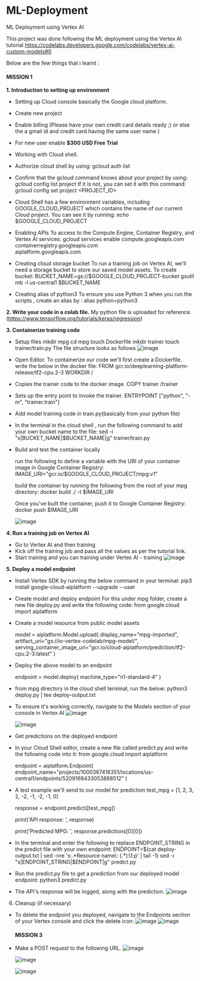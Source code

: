 # ML-Deployment
ML Deployment using Vertex AI


This project was done following the ML deployment using the Vertex AI tutorial https://codelabs.developers.google.com/codelabs/vertex-ai-custom-models#0

Below are the few things that i learnt :
#### MISSION 1

**1. Introduction to setting up environment**

- Setting up Cloud console basically the Google cloud platform. 
- Create new project
- Enable billing (Please have your own credit card details ready ;) or else the a gmail id and credit card having the same user name )
- For new user enable **$300 USD Free Trial** 

- Working with Cloud shell.
- Authorize cloud shell by using:
  gcloud auth list
- Confirm that the gcloud command knows about your project by using:
  gcloud config list project
  If it is not, you can set it with this command:
  gcloud config set project <PROJECT_ID>
- Cloud Shell has a few environment variables, including GOOGLE_CLOUD_PROJECT which contains the name of our current Cloud project. You can see it by running:
  echo $GOOGLE_CLOUD_PROJECT
- Enabling APIs
  To access to the Compute Engine, Container Registry, and Vertex AI services:
  gcloud services enable compute.googleapis.com         \
                       containerregistry.googleapis.com  \
                       aiplatform.googleapis.com
- Creating cloud storage bucket
  To run a training job on Vertex AI, we'll need a storage bucket to store our saved model assets. To create bucket:
  BUCKET_NAME=gs://$GOOGLE_CLOUD_PROJECT-bucket
  gsutil mb -l us-central1 $BUCKET_NAME
- Creating alias of python3 
  To ensure you use Python 3 when you run the scripts , create an alias by :
  alias python=python3
  
**2. Write your code in a colab file.** My python file is uploaded for reference. (https://www.tensorflow.org/tutorials/keras/regression)

**3. Containerize training code**
- Setup files
  mkdir mpg
  cd mpg
  touch Dockerfile
  mkdir trainer
  touch trainer/train.py
  The file structure looks as follows
  ![image](https://user-images.githubusercontent.com/56925128/125643851-574deed8-6b01-4fba-9f60-6cc70e833009.png)

- Open Editor. To containerize our code we'll first create a Dockerfile.
  write the below in the docker file:
  FROM gcr.io/deeplearning-platform-release/tf2-cpu.2-3
  WORKDIR /

- Copies the trainer code to the docker image.
  COPY trainer /trainer

- Sets up the entry point to invoke the trainer.
  ENTRYPOINT ["python", "-m", "trainer.train"]
  
- Add model training code in train.py(basically from your python file)
- In the terminal in the cloud shell , run the following command to add your own bucket name to the file:
  sed -i "s|BUCKET_NAME|$BUCKET_NAME|g" trainer/train.py
  
- Build and test the container locally

  run the following to define a variable with the URI of your container image in Google Container Registry:
  IMAGE_URI="gcr.io/$GOOGLE_CLOUD_PROJECT/mpg:v1"
  
  build the container by running the following from the root of your mpg directory:
  docker build ./ -t $IMAGE_URI
  
  Once you've built the container, push it to Google Container Registry:
  docker push $IMAGE_URI
  
  ![image](https://user-images.githubusercontent.com/56925128/125645064-3e79ad89-14df-47c4-b0f6-84bcde0fe5b6.png)
  
**4. Run a training job on Vertex AI**
- Go to Vertex AI and then training
- Kick off the training job and pass all the values as per the tutorial link.
- Start training and you can training under Vertex AI - training
  ![image](https://user-images.githubusercontent.com/56925128/125645663-bcd8cc9c-25d0-4328-ba23-a41adabb8a45.png)

**5. Deploy a model endpoint**
- Install Vertex SDK by running the below command in your terminal:
  pip3 install google-cloud-aiplatform --upgrade --user
- Create model and deploy endpoint
  For this under mpg folder, create a new file deploy.py and write the following code:
  from google.cloud import aiplatform

- Create a model resource from public model assets

  model = aiplatform.Model.upload(
      display_name="mpg-imported",
      artifact_uri="gs://io-vertex-codelab/mpg-model/",
      serving_container_image_uri="gcr.io/cloud-aiplatform/prediction/tf2-cpu.2-3:latest"
  )

- Deploy the above model to an endpoint

  endpoint = model.deploy(
      machine_type="n1-standard-4"
  )
  
- from mpg directory in the cloud shell terminal, run the below:
  python3 deploy.py | tee deploy-output.txt
  
- To ensure it's working correctly, navigate to the Models section of your console in Vertex AI
  ![image](https://user-images.githubusercontent.com/56925128/125646347-d6b9bb58-7a83-46d9-bf43-62688243585d.png)
  
  ![image](https://user-images.githubusercontent.com/56925128/125646457-79105b7a-cf6a-4d55-9ccf-e289cc5417fe.png)
  
- Get predictions on the deployed endpoint
- In your Cloud Shell editor, create a new file called predict.py and write the following code into it:
  from google.cloud import aiplatform

  endpoint = aiplatform.Endpoint(
      endpoint_name="projects/1000367416351/locations/us-central1/endpoints/5209169433053888512"
  )

- A test example we'll send to our model for prediction
  test_mpg = [1, 2, 3, 2, -2, -1, -2, -1, 0]

  response = endpoint.predict([test_mpg])

  print('API response: ', response)

  print('Predicted MPG: ', response.predictions[0][0])
  
- In the terminal and enter the following to replace ENDPOINT_STRING in the predict file with your own endpoint:
  ENDPOINT=$(cat deploy-output.txt | sed -nre 's:.*Resource name\: (.*):\1:p' | tail -1)
  sed -i "s|ENDPOINT_STRING|$ENDPOINT|g" predict.py
  
- Run the predict.py file to get a prediction from our deployed model endpoint:
  python3 predict.py
  
- The API's response will be logged, along with the prediction.
  ![image](https://user-images.githubusercontent.com/56925128/125647162-c25b4d70-9b03-4960-a687-c304506950de.png)
  
6. Cleanup (if necessary)
- To delete the endpoint you deployed, navigate to the Endpoints section of your Vertex console and click the delete icon:
  ![image](https://user-images.githubusercontent.com/56925128/125647628-111cb78a-e7bf-4069-ba2e-37c6b677b9f5.png)
  ![image](https://user-images.githubusercontent.com/56925128/125647722-6e58a0a9-8e2e-4c7e-8be5-b4844588a86f.png)
  
  
  
  #### MISSION 3
  
- Make a POST request to the following URL.
  ![image](https://user-images.githubusercontent.com/56925128/125674724-7b108a10-6c50-44d7-862c-cf4e90bda097.png)
  
  ![image](https://user-images.githubusercontent.com/56925128/125674907-9c1aef1d-3b3a-4a19-93f8-785dfbde9cc9.png)

  ![image](https://user-images.githubusercontent.com/56925128/125674962-c5a0d3a3-eb56-4133-9100-80301c6804e1.png)








